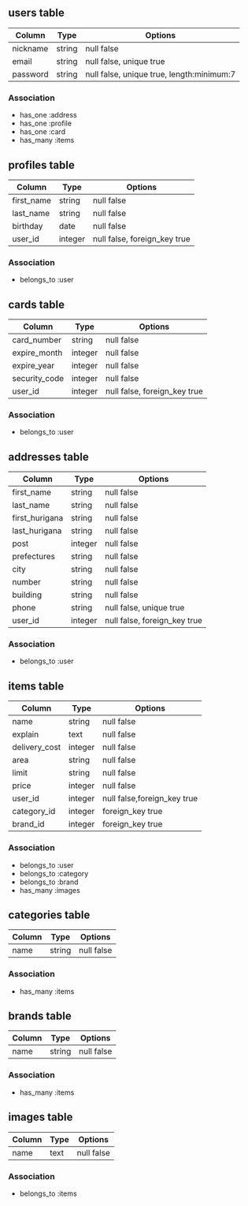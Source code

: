 ## users table
|Column|Type|Options|
|------|----|-------|
|nickname|string|null false|
|email|string|null false, unique true|
|password|string|null false, unique true, length:minimum:7|

### Association
- has_one :address
- has_one :profile
- has_one :card
- has_many :items

## profiles table
|Column|Type|Options|
|------|----|-------|
|first_name|string|null false|
|last_name|string|null false|
|birthday|date|null false|
|user_id|integer|null false, foreign_key true|

### Association
- belongs_to :user

## cards table
|Column|Type|Options|
|------|----|-------|
|card_number|string|null false|
|expire_month|integer|null false|
|expire_year|integer|null false|
|security_code|integer|null false|
|user_id|integer|null false, foreign_key true|

### Association
- belongs_to :user

## addresses table

|Column|Type|Options|
|------|----|-------|
|first_name|string|null false|
|last_name|string|null false|
|first_hurigana|string|null false|
|last_hurigana|string|null false|
|post|integer|null false|
|prefectures|string|null false|
|city|string|null false|
|number|string|null false|
|building|string|null false|
|phone|string|null false, unique true|
|user_id|integer|null false, foreign_key true|

### Association
- belongs_to :user

## items table
|Column|Type|Options|
|------|----|-------|
|name|string|null false|
|explain|text|null false|
|delivery_cost|integer|null false|
|area|string|null false|
|limit|string|null false|
|price|integer|null false|
|user_id|integer|null false,foreign_key true|
|category_id|integer|foreign_key true|
|brand_id|integer|foreign_key true|

### Association
- belongs_to :user
- belongs_to :category
- belongs_to :brand
- has_many :images

## categories table
|Column|Type|Options|
|------|----|-------|
|name|string|null false|

### Association
- has_many :items

## brands table
|Column|Type|Options|
|------|----|-------|
|name|string|null false|

### Association
- has_many :items

## images table
|Column|Type|Options|
|------|----|-------|
|name|text|null false|

### Association
- belongs_to :items
